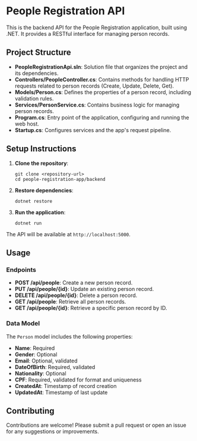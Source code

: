 # People Registration API

This is the backend API for the People Registration application, built using .NET. It provides a RESTful interface for managing person records.

## Project Structure

- **PeopleRegistrationApi.sln**: Solution file that organizes the project and its dependencies.
- **Controllers/PeopleController.cs**: Contains methods for handling HTTP requests related to person records (Create, Update, Delete, Get).
- **Models/Person.cs**: Defines the properties of a person record, including validation rules.
- **Services/PersonService.cs**: Contains business logic for managing person records.
- **Program.cs**: Entry point of the application, configuring and running the web host.
- **Startup.cs**: Configures services and the app's request pipeline.

## Setup Instructions

1. **Clone the repository**:
   ```
   git clone <repository-url>
   cd people-registration-app/backend
   ```

2. **Restore dependencies**:
   ```
   dotnet restore
   ```

3. **Run the application**:
   ```
   dotnet run
   ```

The API will be available at `http://localhost:5000`.

## Usage

### Endpoints

- **POST /api/people**: Create a new person record.
- **PUT /api/people/{id}**: Update an existing person record.
- **DELETE /api/people/{id}**: Delete a person record.
- **GET /api/people**: Retrieve all person records.
- **GET /api/people/{id}**: Retrieve a specific person record by ID.

### Data Model

The `Person` model includes the following properties:

- **Name**: Required
- **Gender**: Optional
- **Email**: Optional, validated
- **DateOfBirth**: Required, validated
- **Nationality**: Optional
- **CPF**: Required, validated for format and uniqueness
- **CreatedAt**: Timestamp of record creation
- **UpdatedAt**: Timestamp of last update

## Contributing

Contributions are welcome! Please submit a pull request or open an issue for any suggestions or improvements.